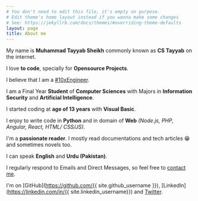 ```yaml
---
# You don't need to edit this file, it's empty on purpose.
# Edit theme's home layout instead if you wanna make some changes
# See: https://jekyllrb.com/docs/themes/#overriding-theme-defaults
layout: page
title: About me
---
```

My name is **Muhammad Tayyab Sheikh** commonly known as **CS Tayyab** on the internet.

I love **to code**, specially for **Opensource Projects**.

I believe that I am a <a href="https://twitter.com/hashtag/10xengineer" target="_blank">#10xEngineer</a>.

I am a Final Year **Student** of **Computer Sciences** with Majors in **Information Security** and **Artificial Intelligence**.

I started coding at **age of 13 years** with **Visual Basic**.

I enjoy to write code in **Python** and in domain of **Web** *(Node.js, PHP, Angular, React, HTML/ CSS/JS)*.

I'm a **passionate reader**. I mostly read documentations and tech articles 😁 and sometimes novels too.

I can speak **English** and **Urdu (Pakistan)**.

I regularly respond to Emails and Direct Messages, so feel free to [contact me](/contact).  

I'm on [GitHub](https://github.com/{{ site.github_username }}), [LinkedIn](https://linkedin.com/in/{{ site.linkedin_username}}) and [Twitter](https://twitter.com/{{site.twitter_username}}).
